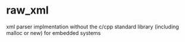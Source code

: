 # raw_xml
xml parser implmentation without the c/cpp standard library (including malloc or new) for embedded systems
